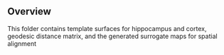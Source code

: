 ## Overview

This folder contains template surfaces for hippocampus and cortex, geodesic distance matrix, and the generated surrogate maps for spatial alignment